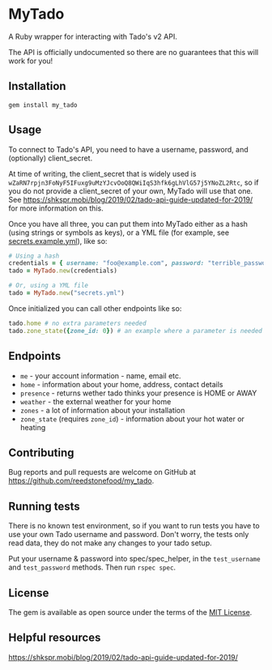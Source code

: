 # MyTado

A Ruby wrapper for interacting with Tado's v2 API.

The API is officially undocumented so there are no guarantees that this will work for you!

## Installation

`gem install my_tado`

## Usage

To connect to Tado's API, you need to have a username, password, and (optionally) client_secret.

At time of writing, the client_secret that is widely used is `wZaRN7rpjn3FoNyF5IFuxg9uMzYJcvOoQ8QWiIqS3hfk6gLhVlG57j5YNoZL2Rtc`, so if you do not provide a client_secret of your own, MyTado will use that one. See https://shkspr.mobi/blog/2019/02/tado-api-guide-updated-for-2019/ for more information on this.

Once you have all three, you can put them into MyTado either as a hash (using strings or symbols as keys), or a YML file (for example, see [secrets.example.yml](https://github.com/reedstonefood/my_tado/blob/master/lib/secrets.example.yml)), like so:

```ruby
# Using a hash
credentials = { username: "foo@example.com", password: "terrible_password" }
tado = MyTado.new(credentials)

# Or, using a YML file
tado = MyTado.new("secrets.yml")
```

Once initialized you can call other endpoints like so:

```ruby
tado.home # no extra parameters needed
tado.zone_state({zone_id: 0}) # an example where a parameter is needed
```

## Endpoints

- `me` - your account information - name, email etc.
- `home` - information about your home, address, contact details
- `presence` - returns wether tado thinks your presence is HOME or AWAY
- `weather` - the external weather for your home
- `zones` - a lot of information about your installation
- `zone_state` (requires `zone_id`) - information about your hot water or heating

## Contributing

Bug reports and pull requests are welcome on GitHub at https://github.com/reedstonefood/my_tado.

## Running tests

There is no known test environment, so if you want to run tests you have to use your own Tado username and password. Don't worry, the tests only read data, they do not make any changes to your tado setup.

Put your username & password into spec/spec_helper, in the `test_username` and `test_password` methods. Then run `rspec spec`.

## License

The gem is available as open source under the terms of the [MIT License](https://opensource.org/licenses/MIT).

## Helpful resources

https://shkspr.mobi/blog/2019/02/tado-api-guide-updated-for-2019/
